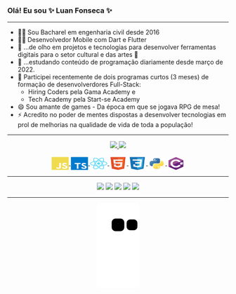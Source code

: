 ### Olá! Eu sou ✨ Luan Fonseca ✨   

---

- 👨‍🔧 Sou Bacharel em engenharia civil desde 2016
- 👨‍💻 Desenvolvedor Mobile com Dart e Flutter
- 👀 ...de olho em projetos e tecnologias para desenvolver ferramentas digitais para o setor cultural e das artes 🎨
- 🤔 ...estudando conteúdo de programação diariamente desde março de 2022.
- 💬 Participei recentemente de dois programas curtos (3 meses) de formação de desenvolverdores Full-Stack: 
  - Hiring Coders pela Gama Academy e 
  - Tech Academy pela Start-se Academy
- 😄 Sou amante de games - Da época em que se jogava RPG de mesa! 
- ⚡ Acredito no poder de mentes dispostas a desenvolver tecnologias em prol de melhorias na qualidade de vida de toda a população!

---

<div align="center">
  <a href="https://github.com/Luanftg">
  <img height="180em" src="https://github-readme-stats.vercel.app/api?username=Luanftg&show_icons=true&theme=dark&include_all_commits=true&count_private=true"/>
  <img height="180em" src="https://github-readme-stats.vercel.app/api/top-langs/?username=Luanftg&layout=compact&langs_count=7&theme=dark"/>
</div>
  <div style="display: inline_block" align="center"><br>
  <img align="center" alt="Luan-Js" height="30" width="40" src="https://raw.githubusercontent.com/devicons/devicon/master/icons/javascript/javascript-plain.svg">
  <img align="center" alt="Luan-Ts" height="30" width="40" src="https://raw.githubusercontent.com/devicons/devicon/master/icons/typescript/typescript-plain.svg">
  <img align="center" alt="Luan-React" height="30" width="40" src="https://raw.githubusercontent.com/devicons/devicon/master/icons/react/react-original.svg">
  <img align="center" alt="Luan-HTML" height="30" width="40" src="https://raw.githubusercontent.com/devicons/devicon/master/icons/html5/html5-original.svg">
  <img align="center" alt="Luan-CSS" height="30" width="40" src="https://raw.githubusercontent.com/devicons/devicon/master/icons/css3/css3-original.svg">
  <img align="center" alt="Luan-Python" height="30" width="40" src="https://raw.githubusercontent.com/devicons/devicon/master/icons/python/python-original.svg">
  <img align="center" alt="Luan-Csharp" height="30" width="40" src="https://raw.githubusercontent.com/devicons/devicon/master/icons/csharp/csharp-original.svg">
</div>

  ---
  
<div align="center">
  <a href="https://www.youtube.com/channel/UCN2kGLShrU8DxA2v_RvZRvg" target="_blank"><img src="https://img.shields.io/badge/YouTube-FF0000?style=for-the-badge&logo=youtube&logoColor=white" target="_blank"></a>
  <a href="https://www.instagram.com/luanftg/" target="_blank"><img src="https://img.shields.io/badge/-Instagram-%23E4405F?style=for-the-badge&logo=instagram&logoColor=white" target="_blank"></a>
 <a href="https://discord.com/channels/Luan Fonseca#2706" target="_blank"><img src="https://img.shields.io/badge/Discord-7289DA?style=for-the-badge&logo=discord&logoColor=white" target="_blank"></a> 
  <a href = "mailto:luanftgimenez@gmail.com"><img src="https://img.shields.io/badge/-Gmail-%23333?style=for-the-badge&logo=gmail&logoColor=white" target="_blank"></a>
  <a href="https://www.linkedin.com/in/luan-fonseca-34b02bbb/" target="_blank"><img src="https://img.shields.io/badge/-LinkedIn-%230077B5?style=for-the-badge&logo=linkedin&logoColor=white" target="_blank"></a> 
 
  ---
  
  ![Snake animation](https://github.com/rafaballerini/rafaballerini/blob/output/github-contribution-grid-snake.svg)
</div>
